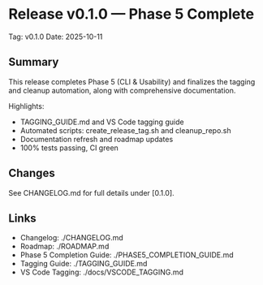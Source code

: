 # Release v0.1.0 — Phase 5 Complete

Tag: v0.1.0
Date: 2025-10-11

## Summary
This release completes Phase 5 (CLI & Usability) and finalizes the tagging and cleanup automation, along with comprehensive documentation.

Highlights:
- TAGGING_GUIDE.md and VS Code tagging guide
- Automated scripts: create_release_tag.sh and cleanup_repo.sh
- Documentation refresh and roadmap updates
- 100% tests passing, CI green

## Changes
See CHANGELOG.md for full details under [0.1.0].

## Links
- Changelog: ./CHANGELOG.md
- Roadmap: ./ROADMAP.md
- Phase 5 Completion Guide: ./PHASE5_COMPLETION_GUIDE.md
- Tagging Guide: ./TAGGING_GUIDE.md
- VS Code Tagging: ./docs/VSCODE_TAGGING.md
